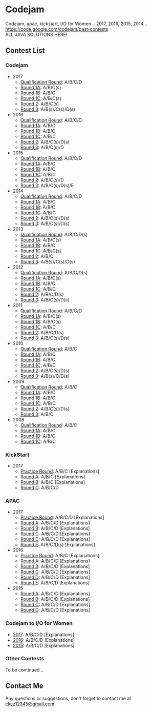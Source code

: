 # Codejam
Codejam, apac, kickstart, I/O for Women...  2017, 2016, 2015, 2014...  
https://code.google.com/codejam/past-contests  
ALL JAVA SOLUTIONS HERE!

## Contest List

### Codejam
- 2017
  - [Qualification Round](codejam/2017/Qualification%20Round): A/B/C/D
  - [Round 1A](codejam/2017/Round1A): A/B/C(s)
  - [Round 1B](codejam/2017/Round1B): A/B/C
  - [Round 1C](codejam/2017/Round1C): A/B/C(s)
  - [Round 2](codejam/2017/Round2): A/B/C(s)
  - [Round 3](codejam/2017/Round3): A/B(s)/C(s)/D(s)
- 2016
  - [Qualification Round](codejam/2016/Qualification%20Round): A/B/C/D
  - [Round 1A](codejam/2016/Round1A): A/B/C
  - [Round 1B](codejam/2016/Round1B): A/B/C
  - [Round 1C](codejam/2016/Round1C): A/B/C
  - [Round 2](codejam/2016/Round2): A/B/C(s)/D(s)
  - [Round 3](codejam/2016/Round3): A/B/C(s)/D
- 2015
  - [Qualification Round](codejam/2015/Qualification%20Round): A/B/C/D
  - [Round 1A](codejam/2015/Round1A): A/B/C
  - [Round 1B](codejam/2015/Round1B): A/B/C
  - [Round 1C](codejam/2015/Round1C): A/B/C
  - [Round 2](codejam/2015/Round2): A/B/C(s)/D
  - [Round 3](codejam/2015/Round3): A/B/C(s)/D(s)/E
- 2014
  - [Qualification Round](codejam/2014/Qualification%20Round): A/B/C/D
  - [Round 1A](codejam/2014/Round1A): A/B/C
  - [Round 1B](codejam/2014/Round1B): A/B/C
  - [Round 1C](codejam/2014/Round1C): A/B/C
  - [Round 2](codejam/2014/Round2): A/B/C(s)/D(s)
  - [Round 3](codejam/2014/Round3): A/B/C(s)/D(s)
- 2013
  - [Qualification Round](codejam/2013/Qualification%20Round): A/B/C/D(s)
  - [Round 1A](codejam/2013/Round1A): A/B/C(s)
  - [Round 1B](codejam/2013/Round1B): A/B/C
  - [Round 1C](codejam/2013/Round1C): A/B/C(s)
  - [Round 2](codejam/2013/Round2): A/B/C
  - [Round 3](codejam/2013/Round3): A/B(s)/C(s)/D(s)
- 2012
  - [Qualification Round](codejam/2012/Qualification%20Round): A/B/C/D(s)
  - [Round 1A](codejam/2012/Round1A): A/B/C(s)
  - [Round 1B](codejam/2012/Round1B): A/B/C
  - [Round 1C](codejam/2012/Round1C): A/B/C
  - [Round 2](codejam/2012/Round2): A/B/C/D(s)
  - [Round 3](codejam/2012/Round3): A/B/C(s)/D(s)
- 2011
  - [Qualification Round](codejam/2011/Qualification%20Round): A/B/C/D
  - [Round 1A](codejam/2011/Round1A): A/B/C(s)
  - [Round 1B](codejam/2011/Round1B): A/B/C(s)
  - [Round 1C](codejam/2011/Round1C): A/B/C
  - [Round 2](codejam/2011/Round2): A/B/C/D(s)
  - [Round 3](codejam/2011/Round3): A/B/C(s)/D(s)
- 2010
  - [Qualification Round](codejam/2010/Qualification%20Round): A/B/C
  - [Round 1A](codejam/2010/Round1A): A/B/C
  - [Round 1B](codejam/2010/Round1B): A/B/C
  - [Round 1C](codejam/2010/Round1C): A/B/C
  - [Round 2](codejam/2010/Round2): A/B/C(s)/D(s)
  - [Round 3](codejam/2010/Round3): A/B(s)/C/D(s)
- 2009
  - [Qualification Round](codejam/2009/Qualification%20Round): A/B/C
  - [Round 1A](codejam/2009/Round1A): A/B/C
  - [Round 1B](codejam/2009/Round1B): A/B/C
  - [Round 1C](codejam/2009/Round1C): A/B/C
  - [Round 2](codejam/2009/Round2): A/B/C(s)/D(s)
  - [Round 3](codejam/2009/Round3): A/B/C
- 2008
  - [Qualification Round](codejam/2008/Qualification%20Round): A/B/C
  - [Round 1A](codejam/2008/Round1A): A/B/C
  - [Round 1B](codejam/2008/Round1B): A/B/C
  - [Round 1C](codejam/2008/Round1C): A/B/C

### KickStart
- 2017
  - [Practice Round](kickstart/2017/Practice%20Round): A/B/C [Explanations]
  - [Round A](kickstart/2017/RoundA): A/B/C [Explanations]
  - [Round B](kickstart/2017/RoundB): A/B/C [Explanations]
  - [Round C](kickstart/2017/RoundC): A/B/C/D

### APAC
- 2017
  - [Practice Round](apac/2017/Practice%20Round): A/B/C/D [Explanations]
  - [Round A](apac/2017/RoundA): A/B/C/D [Explanations]
  - [Round B](apac/2017/RoundB): A/B/C/D [Explanations]
  - [Round C](apac/2017/RoundC): A/B/C/D [Explanations]
  - [Round D](apac/2017/RoundD): A/B/C/D [Explanations]
  - [Round E](apac/2017/RoundE): A/B/C/D(s) [Explanations]
- 2016
  - [Practice Round](apac/2016/Practice%20Round): A/B/C [Explanations]
  - [Round A](apac/2016/RoundA): A/B/C/D [Explanations]
  - [Round B](apac/2016/RoundB): A/B/C/D [Explanations]
  - [Round C](apac/2016/RoundC): A/B/C/D [Explanations]
  - [Round D](apac/2016/RoundD): A/B/C/D [Explanations]
  - [Round E](apac/2016/RoundE): A/B/C/D [Explanations]
- 2015
  - [Round A](apac/2015/RoundA): A/B/C/D [Explanations]
  - [Round B](apac/2015/RoundB): A/B/C/D [Explanations]
  - [Round C](apac/2015/RoundC): A/B/C/D [Explanations]
  - [Round D](apac/2015/RoundD): A/B/C/D [Explanations]
  
### Codejam to I/O for Women
- [2017](IO%20for%20Women/2017): A/B/C/D [Explanations]
- [2016](IO%20for%20Women/2016): A/B/C/D [Explanations]
- [2015](IO%20for%20Women/2015): A/B/C/D [Explanations]

### Other Contests
To be continued...

## Contact Me
Any questions or suggestions, don't forget to contact me at
 [ckcz12345@gmail.com](mailto:ckcz12345@gmail.com).
